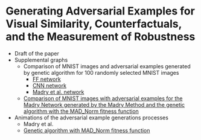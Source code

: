 # Generating Adversarial Examples for Visual Similarity, Counterfactuals, and the Measurement of Robustness

- Draft of the paper
- Supplemental graphs
  - Comparison of MNIST images and adversarial examples generated by genetic algorithm for 100 randomly selected MNIST images
    - [FF network](./figures/FF100.jpg)
	- [CNN network](./figures/CNN100.jpg)
	- [Madry et al. network](./figures/Madry100.jpg)
  - [Comparison of MNIST images with adversarial examples for the Madry Network generated by the Madry Method and the genetic algorithm with the MAD_Norm fitness function](./figures/madry-pgd-compare100.jpg)
- Animations of the adversarial example generations processes
  - Madry et al.
  - [Genetic algorithm with MAD_Norm fitness function](./ga_animation/ga_animation.html)